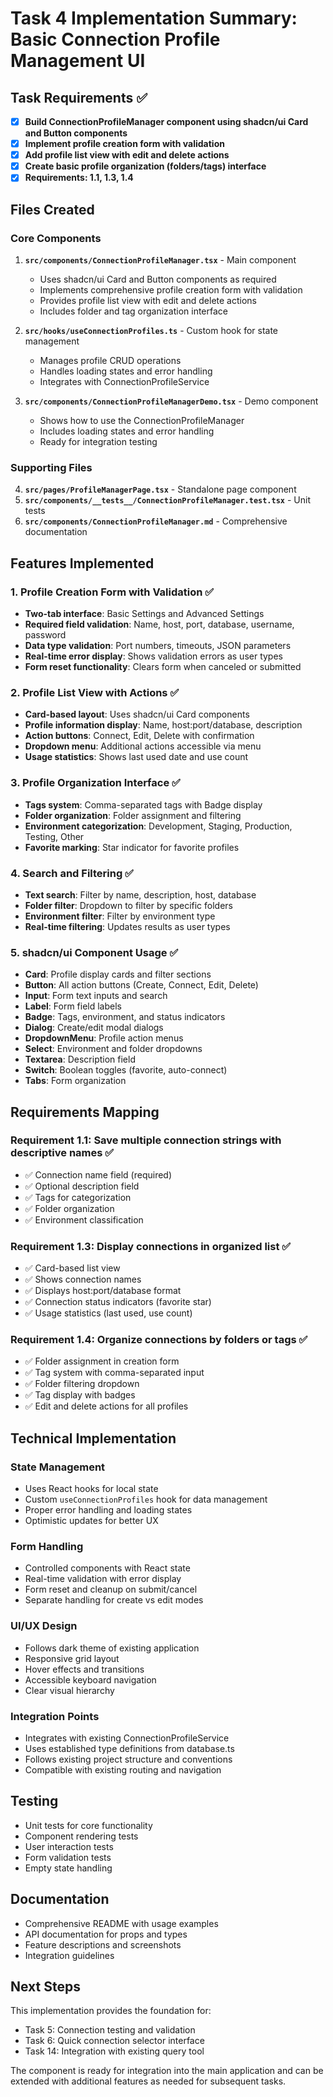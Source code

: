 # Task 4 Implementation Summary: Basic Connection Profile Management UI

## Task Requirements ✅

- [x] **Build ConnectionProfileManager component using shadcn/ui Card and Button components**
- [x] **Implement profile creation form with validation**
- [x] **Add profile list view with edit and delete actions**
- [x] **Create basic profile organization (folders/tags) interface**
- [x] **Requirements: 1.1, 1.3, 1.4**

## Files Created

### Core Components
1. **`src/components/ConnectionProfileManager.tsx`** - Main component
   - Uses shadcn/ui Card and Button components as required
   - Implements comprehensive profile creation form with validation
   - Provides profile list view with edit and delete actions
   - Includes folder and tag organization interface

2. **`src/hooks/useConnectionProfiles.ts`** - Custom hook for state management
   - Manages profile CRUD operations
   - Handles loading states and error handling
   - Integrates with ConnectionProfileService

3. **`src/components/ConnectionProfileManagerDemo.tsx`** - Demo component
   - Shows how to use the ConnectionProfileManager
   - Includes loading states and error handling
   - Ready for integration testing

### Supporting Files
4. **`src/pages/ProfileManagerPage.tsx`** - Standalone page component
5. **`src/components/__tests__/ConnectionProfileManager.test.tsx`** - Unit tests
6. **`src/components/ConnectionProfileManager.md`** - Comprehensive documentation

## Features Implemented

### 1. Profile Creation Form with Validation ✅
- **Two-tab interface**: Basic Settings and Advanced Settings
- **Required field validation**: Name, host, port, database, username, password
- **Data type validation**: Port numbers, timeouts, JSON parameters
- **Real-time error display**: Shows validation errors as user types
- **Form reset functionality**: Clears form when canceled or submitted

### 2. Profile List View with Actions ✅
- **Card-based layout**: Uses shadcn/ui Card components
- **Profile information display**: Name, host:port/database, description
- **Action buttons**: Connect, Edit, Delete with confirmation
- **Dropdown menu**: Additional actions accessible via menu
- **Usage statistics**: Shows last used date and use count

### 3. Profile Organization Interface ✅
- **Tags system**: Comma-separated tags with Badge display
- **Folder organization**: Folder assignment and filtering
- **Environment categorization**: Development, Staging, Production, Testing, Other
- **Favorite marking**: Star indicator for favorite profiles

### 4. Search and Filtering ✅
- **Text search**: Filter by name, description, host, database
- **Folder filter**: Dropdown to filter by specific folders
- **Environment filter**: Filter by environment type
- **Real-time filtering**: Updates results as user types

### 5. shadcn/ui Component Usage ✅
- **Card**: Profile display cards and filter sections
- **Button**: All action buttons (Create, Connect, Edit, Delete)
- **Input**: Form text inputs and search
- **Label**: Form field labels
- **Badge**: Tags, environment, and status indicators
- **Dialog**: Create/edit modal dialogs
- **DropdownMenu**: Profile action menus
- **Select**: Environment and folder dropdowns
- **Textarea**: Description field
- **Switch**: Boolean toggles (favorite, auto-connect)
- **Tabs**: Form organization

## Requirements Mapping

### Requirement 1.1: Save multiple connection strings with descriptive names ✅
- ✅ Connection name field (required)
- ✅ Optional description field
- ✅ Tags for categorization
- ✅ Folder organization
- ✅ Environment classification

### Requirement 1.3: Display connections in organized list ✅
- ✅ Card-based list view
- ✅ Shows connection names
- ✅ Displays host:port/database format
- ✅ Connection status indicators (favorite star)
- ✅ Usage statistics (last used, use count)

### Requirement 1.4: Organize connections by folders or tags ✅
- ✅ Folder assignment in creation form
- ✅ Tag system with comma-separated input
- ✅ Folder filtering dropdown
- ✅ Tag display with badges
- ✅ Edit and delete actions for all profiles

## Technical Implementation

### State Management
- Uses React hooks for local state
- Custom `useConnectionProfiles` hook for data management
- Proper error handling and loading states
- Optimistic updates for better UX

### Form Handling
- Controlled components with React state
- Real-time validation with error display
- Form reset and cleanup on submit/cancel
- Separate handling for create vs edit modes

### UI/UX Design
- Follows dark theme of existing application
- Responsive grid layout
- Hover effects and transitions
- Accessible keyboard navigation
- Clear visual hierarchy

### Integration Points
- Integrates with existing ConnectionProfileService
- Uses established type definitions from database.ts
- Follows existing project structure and conventions
- Compatible with existing routing and navigation

## Testing
- Unit tests for core functionality
- Component rendering tests
- User interaction tests
- Form validation tests
- Empty state handling

## Documentation
- Comprehensive README with usage examples
- API documentation for props and types
- Feature descriptions and screenshots
- Integration guidelines

## Next Steps
This implementation provides the foundation for:
- Task 5: Connection testing and validation
- Task 6: Quick connection selector interface
- Task 14: Integration with existing query tool

The component is ready for integration into the main application and can be extended with additional features as needed for subsequent tasks.